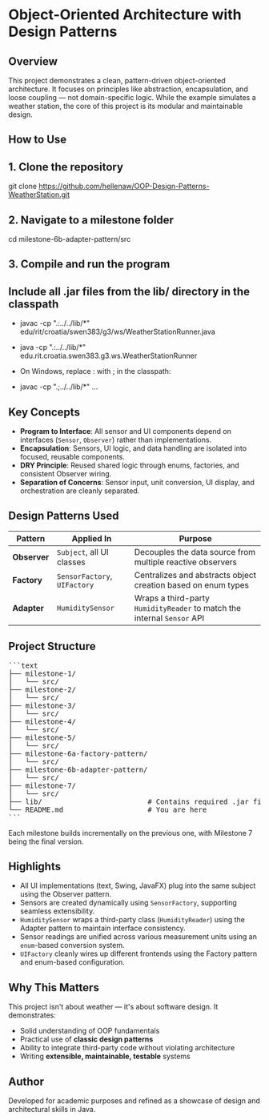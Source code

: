 # Object-Oriented Architecture with Design Patterns

## Overview

This project demonstrates a clean, pattern-driven object-oriented architecture. It focuses on principles like abstraction, encapsulation, and loose coupling — not domain-specific logic. While the example simulates a weather station, the core of this project is its modular and maintainable design.

## How to Use
## 1. Clone the repository
git clone https://github.com/hellenaw/OOP-Design-Patterns-WeatherStation.git

## 2. Navigate to a milestone folder
cd milestone-6b-adapter-pattern/src

## 3. Compile and run the program
## Include all .jar files from the lib/ directory in the classpath

- javac -cp ".:../../lib/*" edu/rit/croatia/swen383/g3/ws/WeatherStationRunner.java
- java -cp ".:../../lib/*" edu.rit.croatia.swen383.g3.ws.WeatherStationRunner

- On Windows, replace : with ; in the classpath:
- javac -cp ".;../../lib/*" ...

## Key Concepts

- **Program to Interface**: All sensor and UI components depend on interfaces (`Sensor`, `Observer`) rather than implementations.
- **Encapsulation**: Sensors, UI logic, and data handling are isolated into focused, reusable components.
- **DRY Principle**: Reused shared logic through enums, factories, and consistent Observer wiring.
- **Separation of Concerns**: Sensor input, unit conversion, UI display, and orchestration are cleanly separated.

## Design Patterns Used

| Pattern      | Applied In                          | Purpose                                                                 |
|--------------|--------------------------------------|-------------------------------------------------------------------------|
| **Observer** | `Subject`, all UI classes            | Decouples the data source from multiple reactive observers              |
| **Factory**  | `SensorFactory`, `UIFactory`         | Centralizes and abstracts object creation based on enum types           |
| **Adapter**  | `HumiditySensor`                     | Wraps a third-party `HumidityReader` to match the internal `Sensor` API |

## Project Structure
<pre>
```text
├── milestone-1/
│   └── src/
├── milestone-2/
│   └── src/
├── milestone-3/
│   └── src/
├── milestone-4/
│   └── src/
├── milestone-5/
│   └── src/
├── milestone-6a-factory-pattern/
│   └── src/
├── milestone-6b-adapter-pattern/
│   └── src/
├── milestone-7/
│   └── src/
├── lib/                         # Contains required .jar files for JavaFX and Swing
└── README.md                    # You are here
```
</pre>

Each milestone builds incrementally on the previous one, with Milestone 7 being the final version.

## Highlights

- All UI implementations (text, Swing, JavaFX) plug into the same subject using the Observer pattern.
- Sensors are created dynamically using `SensorFactory`, supporting seamless extensibility.
- `HumiditySensor` wraps a third-party class (`HumidityReader`) using the Adapter pattern to maintain interface consistency.
- Sensor readings are unified across various measurement units using an `enum`-based conversion system.
- `UIFactory` cleanly wires up different frontends using the Factory pattern and enum-based configuration.

## Why This Matters

This project isn't about weather — it's about software design. It demonstrates:

- Solid understanding of OOP fundamentals
- Practical use of **classic design patterns**
- Ability to integrate third-party code without violating architecture
- Writing **extensible, maintainable, testable** systems

## Author

Developed for academic purposes and refined as a showcase of design and architectural skills in Java.